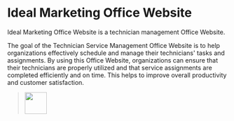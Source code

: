 
# Ideal Marketing Office Website

Ideal Marketing  Office Website is a technician management  Office Website.

The goal of the Technician Service Management  Office Website is to help organizations effectively schedule and manage their technicians' tasks and assignments. By using this  Office Website, organizations can ensure that their technicians are properly utilized and that service assignments are completed efficiently and on time. This helps to improve overall productivity and customer satisfaction.


> [<Img src="https://i.ibb.co/NySvWks/email.png" width=50 height=50>](mailto:muhammednaseeb02@gmail.com)